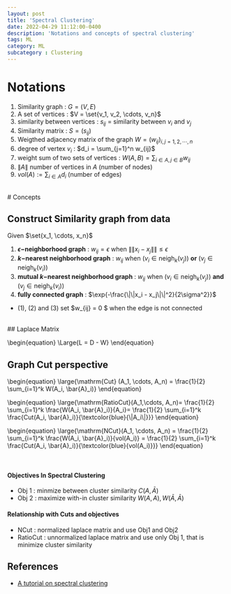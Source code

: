 ```yaml
---
layout: post
title: 'Spectral Clustering'
date: 2022-04-29 11:12:00-0400
description: 'Notations and concepts of spectral clustering'
tags: ML 
category: ML
subcategory : Clustering
---
```



# Notations 

1. Similarity graph : $G = (V, E)$
2. A set of vertices :  $V = \set{v_1, v_2, \cdots, v_n}$
3. similarity between vertices : $s_{ij}$ = similarity between $v_i$ and $v_j$ 
4. Similarity matrix : $S = (s_{ij})$ 
5. Weigthed adjacency matrix of the graph $W = (w_{ij})_{i,j=1,2,\cdots, n}$
6. degree of vertex $v_i$ :  $d_i = \sum_{j=1}^n w_{ij}$
7. weight sum of two sets of vertices : $W(A,B) = \sum_{i\in A, j\in B} w_{ij}$
8. $\|A\|$ number of vertices in $A$ (number of nodes)
9. $vol(A) := \sum_{i \in A} d_i$ (number of edges)

<br/>
# Concepts 

## Construct Similarity graph from data 

Given $\set{x_1, \cdots, x_n}$

1. **$\epsilon-$neighborhood graph**  : $w_{ij} = \epsilon$ when $\|\|x_i - x_j\|\| \le \epsilon$
2. **$k-$nearest neighborhood graph**  :  $w_{ij}~ \mathrm{when} ~ (v_i \in \mathrm{neigh}_k(v_j)$) **or** $(v_j \in \mathrm{neigh}_k(v_i)$)
3. **mutual $k-$nearest neighborhood graph** : $w_{ij}~ \mathrm{when} ~ (v_i \in \mathrm{neigh}_k(v_j)$) **and** $(v_j \in \mathrm{neigh}_k(v_i)$)
4. **fully connected graph**  : $\exp{-\frac{\|\|x_i - x_j\|\|^2}{2\sigma^2}}$

*  (1), (2) and (3) set $w_{ij} = 0 $ when the edge is not connected

<br/>
## Laplace Matrix 

\begin{equation}
\Large{L = D - W}
\end{equation}


## Graph Cut perspective

\begin{equation}
\large{\mathrm{Cut} (A_1, \cdots, A_n) = \frac{1}{2} \sum_{i=1}^k W(A_i, \bar{A}_i)}
\end{equation}


<p>
\begin{equation}
\large{\mathrm{RatioCut}(A_1,\cdots, A_n)= \frac{1}{2} \sum_{i=1}^k 
\frac{W(A_i, \bar{A}_i)}{A_i}= \frac{1}{2} \sum_{i=1}^k \frac{Cut(A_i, \bar{A}_i)}{\textcolor{blue}{\|A_i\|}}}
\end{equation}
</p>

<p>
\begin{equation}
\large{\mathrm{NCut}(A_1, \cdots, A_n) = \frac{1}{2} \sum_{i=1}^k 
\frac{W(A_i, \bar{A}_i)}{vol(A_i)} = \frac{1}{2} \sum_{i=1}^k \frac{Cut(A_i, \bar{A}_i)}{\textcolor{blue}{vol(A_i)}}}
\end{equation}
</p>


<br/>

#### Objectives In Spectral Clustering 

* Obj 1 : minmize between cluster similarity $C(A, \bar{A})$
* Obj 2 : maximize with-in cluster similarity $W(A,A), W(\bar{A}, \bar{A})$

#### Relationship with Cuts and objectives
* NCut : normalized laplace matrix and use Obj1 and Obj2 
* RatioCut : unnormalized laplace matrix and use only Obj 1, that is minimize cluster similarity



## References 

* [A tutorial on spectral clustering](https://link.springer.com/article/10.1007/s11222-007-9033-z)
